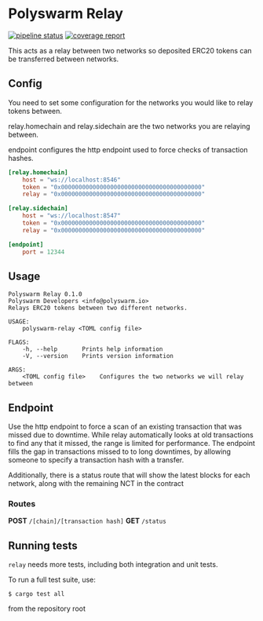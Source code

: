 # Polyswarm Relay

[![pipeline status](https://gitlab.polyswarm.io/externalci/relay/badges/feature/coverage-tests/pipeline.svg)](https://gitlab.polyswarm.io/externalci/relay/commits/master)
[![coverage report](https://gitlab.polyswarm.io/externalci/relay/badges/feature/coverage-tests/coverage.svg)](https://gitlab.polyswarm.io/externalci/relay/commits/master)

This acts as a relay between two networks so deposited ERC20 tokens can be transferred between networks.

## Config

You need to set some configuration for the networks you would like to relay tokens between.

relay.homechain and relay.sidechain are the two networks you are relaying between.

endpoint configures the http endpoint used to force checks of transaction hashes.

```toml
[relay.homechain]
    host = "ws://localhost:8546"
    token = "0x0000000000000000000000000000000000000000"
    relay = "0x0000000000000000000000000000000000000000"

[relay.sidechain]
    host = "ws://localhost:8547"
    token = "0x0000000000000000000000000000000000000000"
    relay = "0x0000000000000000000000000000000000000000"

[endpoint]
    port = 12344
```

## Usage

```
Polyswarm Relay 0.1.0
Polyswarm Developers <info@polyswarm.io>
Relays ERC20 tokens between two different networks.

USAGE:
    polyswarm-relay <TOML config file>

FLAGS:
    -h, --help       Prints help information
    -V, --version    Prints version information

ARGS:
    <TOML config file>    Configures the two networks we will relay between
```

## Endpoint

Use the http endpoint to force a scan of an existing transaction that was missed due to downtime.
While relay automatically looks at old transactions to find any that it missed, the range is limited for performance.
The endpoint fills the gap in transactions missed to to long downtimes, by allowing someone to specify a transaction hash with a transfer.

Additionally, there is a status route that will show the latest blocks for each network, along with the remaining NCT in the contract

### Routes

**POST** `/[chain]/[transaction hash]`
**GET** `/status`


## Running tests

`relay` needs more tests, including both integration and unit tests.

To run a full test suite, use:

```
$ cargo test all
```

from the repository root

